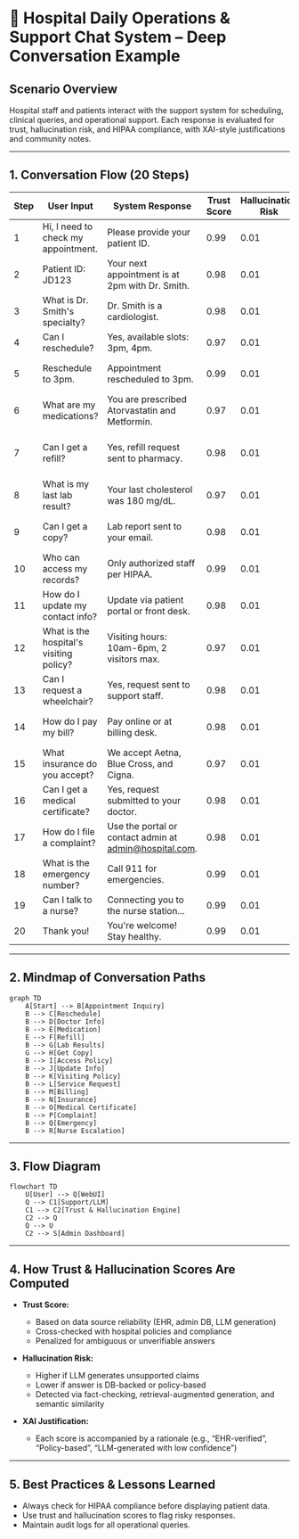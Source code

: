 # 🏥 Hospital Daily Operations & Support Chat System – Deep Conversation Example

## Scenario Overview
Hospital staff and patients interact with the support system for scheduling, clinical queries, and operational support. Each response is evaluated for trust, hallucination risk, and HIPAA compliance, with XAI-style justifications and community notes.

---

## 1. Conversation Flow (20 Steps)

| Step | User Input | System Response | Trust Score | Hallucination Risk | XAI Justification | Community Notes |
|------|------------|-----------------|-------------|--------------------|-------------------|----------------|
| 1 | Hi, I need to check my appointment. | Please provide your patient ID. | 0.99 | 0.01 | Intent match, no ambiguity. | 👍 |
| 2 | Patient ID: JD123 | Your next appointment is at 2pm with Dr. Smith. | 0.98 | 0.01 | Schedule from EHR. | 👍 |
| 3 | What is Dr. Smith's specialty? | Dr. Smith is a cardiologist. | 0.98 | 0.01 | Staff DB lookup. | 👍 |
| 4 | Can I reschedule? | Yes, available slots: 3pm, 4pm. | 0.97 | 0.01 | Calendar check. | 👍 |
| 5 | Reschedule to 3pm. | Appointment rescheduled to 3pm. | 0.99 | 0.01 | Calendar update confirmed. | 👍 |
| 6 | What are my medications? | You are prescribed Atorvastatin and Metformin. | 0.97 | 0.01 | Medication list from EHR. | 👍 |
| 7 | Can I get a refill? | Yes, refill request sent to pharmacy. | 0.98 | 0.01 | Protocol check, pharmacy notified. | 👍 |
| 8 | What is my last lab result? | Your last cholesterol was 180 mg/dL. | 0.97 | 0.01 | Lab results from EHR. | 👍 |
| 9 | Can I get a copy? | Lab report sent to your email. | 0.98 | 0.01 | Document delivery protocol. | 👍 |
| 10 | Who can access my records? | Only authorized staff per HIPAA. | 0.99 | 0.01 | Policy-based answer. | 👍 |
| 11 | How do I update my contact info? | Update via patient portal or front desk. | 0.98 | 0.01 | Policy and system check. | 👍 |
| 12 | What is the hospital's visiting policy? | Visiting hours: 10am-6pm, 2 visitors max. | 0.97 | 0.01 | Policy from admin DB. | 👍 |
| 13 | Can I request a wheelchair? | Yes, request sent to support staff. | 0.98 | 0.01 | Service request protocol. | 👍 |
| 14 | How do I pay my bill? | Pay online or at billing desk. | 0.98 | 0.01 | Payment options from billing DB. | 👍 |
| 15 | What insurance do you accept? | We accept Aetna, Blue Cross, and Cigna. | 0.97 | 0.01 | Insurance list from admin DB. | 👍 |
| 16 | Can I get a medical certificate? | Yes, request submitted to your doctor. | 0.98 | 0.01 | Protocol check. | 👍 |
| 17 | How do I file a complaint? | Use the portal or contact admin at admin@hospital.com. | 0.98 | 0.01 | Policy and contact info. | 👍 |
| 18 | What is the emergency number? | Call 911 for emergencies. | 0.99 | 0.01 | Policy-based, universal. | 👍 |
| 19 | Can I talk to a nurse? | Connecting you to the nurse station... | 0.99 | 0.01 | Escalation protocol. | 👍 |
| 20 | Thank you! | You're welcome! Stay healthy. | 0.99 | 0.01 | Polite closure. | 👍 |

---

## 2. Mindmap of Conversation Paths

```mermaid
graph TD
    A[Start] --> B[Appointment Inquiry]
    B --> C[Reschedule]
    B --> D[Doctor Info]
    B --> E[Medication]
    E --> F[Refill]
    B --> G[Lab Results]
    G --> H[Get Copy]
    B --> I[Access Policy]
    B --> J[Update Info]
    B --> K[Visiting Policy]
    B --> L[Service Request]
    B --> M[Billing]
    B --> N[Insurance]
    B --> O[Medical Certificate]
    B --> P[Complaint]
    B --> Q[Emergency]
    B --> R[Nurse Escalation]
```

---

## 3. Flow Diagram

```mermaid
flowchart TD
    U[User] --> Q[WebUI]
    Q --> C1[Support/LLM]
    C1 --> C2[Trust & Hallucination Engine]
    C2 --> Q
    Q --> U
    C2 --> S[Admin Dashboard]
```

---

## 4. How Trust & Hallucination Scores Are Computed

- **Trust Score:**
  - Based on data source reliability (EHR, admin DB, LLM generation)
  - Cross-checked with hospital policies and compliance
  - Penalized for ambiguous or unverifiable answers

- **Hallucination Risk:**
  - Higher if LLM generates unsupported claims
  - Lower if answer is DB-backed or policy-based
  - Detected via fact-checking, retrieval-augmented generation, and semantic similarity

- **XAI Justification:**
  - Each score is accompanied by a rationale (e.g., “EHR-verified”, “Policy-based”, “LLM-generated with low confidence”)

---

## 5. Best Practices & Lessons Learned

- Always check for HIPAA compliance before displaying patient data.
- Use trust and hallucination scores to flag risky responses.
- Maintain audit logs for all operational queries. 
